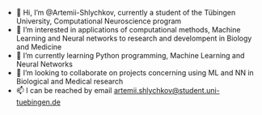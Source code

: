 - 👋 Hi, I’m @Artemii-Shlychkov, currently a student of the Tübingen University, Computational Neuroscience program
- 👀 I’m interested in applications of computational methods, Machine Learning and Neural networks to research and develompent in Biology and Medicine
- 🌱 I’m currently learning Python programming, Machine Learning and Neural Networks
- 💞️ I’m looking to collaborate on projects concerning using ML and NN in Biological and Medical research
- 📫 I can be reached by email artemii.shlychkov@student.uni-tuebingen.de


<!---
Artemii-Shlychkov/Artemii-Shlychkov is a ✨ special ✨ repository because its `README.md` (this file) appears on your GitHub profile.
You can click the Preview link to take a look at your changes.
--->
